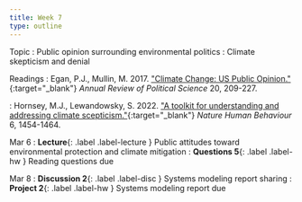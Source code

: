 ```yaml
---
title: Week 7
type: outline
---
```


Topic
: Public opinion surrounding environmental politics
: Climate skepticism and denial

Readings
: Egan, P.J., Mullin, M. 2017. ["Climate Change: US Public Opinion."](https://doi.org/10.1146/annurev-polisci-051215-022857){:target="_blank"} _Annual Review of Political Science_ 20, 209-227.

: Hornsey, M.J., Lewandowsky, S. 2022. ["A toolkit for understanding and addressing climate scepticism."](https://doi.org/10.1038/s41562-022-01463-y){:target="_blank"} _Nature Human Behaviour_ 6, 1454-1464.

Mar 6
: **Lecture**{: .label .label-lecture } Public attitudes toward environmental protection and climate mitigation
: **Questions 5**{: .label .label-hw } Reading questions due

Mar 8
: **Discussion 2**{: .label .label-disc } Systems modeling report sharing
: **Project 2**{: .label .label-hw } Systems modeling report due
